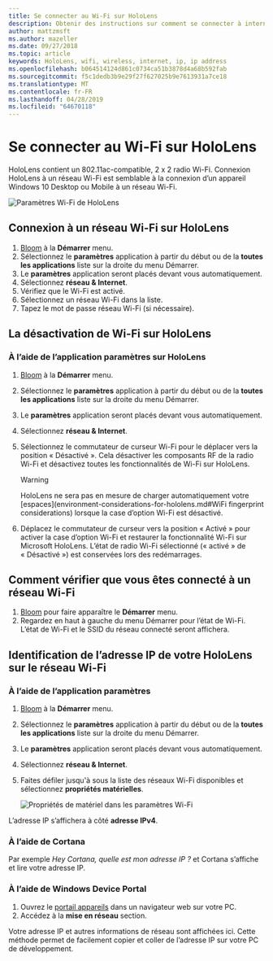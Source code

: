 ```yaml
---
title: Se connecter au Wi-Fi sur HoloLens
description: Obtenir des instructions sur comment se connecter à internet sans fil avec HoloLens et comment identifier l’adresse IP de l’appareil.
author: mattzmsft
ms.author: mazeller
ms.date: 09/27/2018
ms.topic: article
keywords: HoloLens, wifi, wireless, internet, ip, ip address
ms.openlocfilehash: b064514124d861c0734ca51b3878d4a68b592fab
ms.sourcegitcommit: f5c1dedb3b9e29f27f627025b9e7613931a7ce18
ms.translationtype: MT
ms.contentlocale: fr-FR
ms.lasthandoff: 04/28/2019
ms.locfileid: "64670118"
---
```

# <a name="connecting-to-wi-fi-on-hololens"></a>Se connecter au Wi-Fi sur HoloLens

HoloLens contient un 802.11ac-compatible, 2 x 2 radio Wi-Fi. Connexion HoloLens à un réseau Wi-Fi est semblable à la connexion d’un appareil Windows 10 Desktop ou Mobile à un réseau Wi-Fi.

![Paramètres Wi-Fi de HoloLens](images/wifi-hololens-600px.jpg)

## <a name="connecting-to-a-wi-fi-network-on-hololens"></a>Connexion à un réseau Wi-Fi sur HoloLens

1. [Bloom](gestures.md#bloom) à la **Démarrer** menu.
2. Sélectionnez le **paramètres** application à partir du début ou de la **toutes les applications** liste sur la droite du menu Démarrer.
3. Le **paramètres** application seront placés devant vous automatiquement.
4. Sélectionnez **réseau & Internet**.
5. Vérifiez que le Wi-Fi est activé.
6. Sélectionnez un réseau Wi-Fi dans la liste.
7. Tapez le mot de passe réseau Wi-Fi (si nécessaire).

## <a name="disabling-wi-fi-on-hololens"></a>La désactivation de Wi-Fi sur HoloLens

### <a name="using-the-settings-app-on-hololens"></a>À l’aide de l’application paramètres sur HoloLens

1. [Bloom](gestures.md#bloom) à la **Démarrer** menu.
2. Sélectionnez le **paramètres** application à partir du début ou de la **toutes les applications** liste sur la droite du menu Démarrer.
3. Le **paramètres** application seront placés devant vous automatiquement.
4. Sélectionnez **réseau & Internet**.
5. Sélectionnez le commutateur de curseur Wi-Fi pour le déplacer vers la position « Désactivé ». Cela désactiver les composants RF de la radio Wi-Fi et désactivez toutes les fonctionnalités de Wi-Fi sur HoloLens. 

    >[!WARNING]
    >HoloLens ne sera pas en mesure de charger automatiquement votre [espaces](environment-considerations-for-hololens.md#WiFi fingerprint considerations) lorsque la case d’option Wi-Fi est désactivé.
    
6. Déplacez le commutateur de curseur vers la position « Activé » pour activer la case d’option Wi-Fi et restaurer la fonctionnalité Wi-Fi sur Microsoft HoloLens. L’état de radio Wi-Fi sélectionné (« activé » de « Désactivé ») est conservées lors des redémarrages.

## <a name="how-to-confirm-you-are-connected-to-a-wi-fi-network"></a>Comment vérifier que vous êtes connecté à un réseau Wi-Fi

1. [Bloom](gestures.md#bloom) pour faire apparaître le **Démarrer** menu.
2. Regardez en haut à gauche du menu Démarrer pour l’état de Wi-Fi. L’état de Wi-Fi et le SSID du réseau connecté seront affichera.

## <a name="identifying-the-ip-address-of-your-hololens-on-the-wi-fi-network"></a>Identification de l’adresse IP de votre HoloLens sur le réseau Wi-Fi

### <a name="using-the-settings-app"></a>À l’aide de l’application paramètres

1. [Bloom](gestures.md#bloom) à la **Démarrer** menu.
2. Sélectionnez le **paramètres** application à partir du début ou de la **toutes les applications** liste sur la droite du menu Démarrer.
3. Le **paramètres** application seront placés devant vous automatiquement.
4. Sélectionnez **réseau & Internet**.
5. Faites défiler jusqu'à sous la liste des réseaux Wi-Fi disponibles et sélectionnez **propriétés matérielles**.

    ![Propriétés de matériel dans les paramètres Wi-Fi](images/wifi-hololens-hwdetails.jpg)

L’adresse IP s’affichera à côté **adresse IPv4**.

### <a name="using-cortana"></a>À l’aide de Cortana

Par exemple *Hey Cortana, quelle est mon adresse IP ?* et Cortana s’affiche et lire votre adresse IP.

### <a name="using-windows-device-portal"></a>À l’aide de Windows Device Portal

1. Ouvrez le [portail appareils](using-the-windows-device-portal.md#networking) dans un navigateur web sur votre PC.
2. Accédez à la **mise en réseau** section.

Votre adresse IP et autres informations de réseau sont affichées ici. Cette méthode permet de facilement copier et coller de l’adresse IP sur votre PC de développement.
